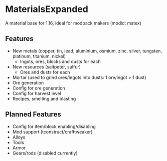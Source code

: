 # MaterialsExpanded
A material base for 1.16, ideal for modpack makers (modid: matex)

## Features
- New metals (copper, tin, lead, aluminium, osmium, zinc, silver, tungsten, platinum, titanium, nickel)
  - Ingots, ores, blocks and dusts for each
- New resources (saltpeter, sulfur)
  - Ores and dusts for each
 - Mortar (used to grind ores/ingots into dusts: 1 ore/ingot > 1 dust)
- Ore generation
- Config for ore generation
- Config for harvest level
- Recipes, smelting and blasting

## Planned Features
- Config for item/block enabling/disabling
- Mod support (tconstruct/crafttweaker)
- Alloys
- Tools
- Armor
- Gears/rods (disabled currently)
